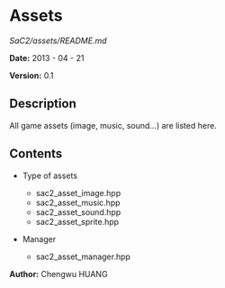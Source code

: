 # Assets
_SaC2/assets/README.md_

__Date:__ 2013 - 04 - 21

__Version:__ 0.1

## Description

All game assets (image, music, sound...) are listed here.

## Contents
- Type of assets
    - sac2_asset_image.hpp
    - sac2_asset_music.hpp
    - sac2_asset_sound.hpp
    - sac2_asset_sprite.hpp

- Manager
    - sac2_asset_manager.hpp

__Author:__ Chengwu HUANG
